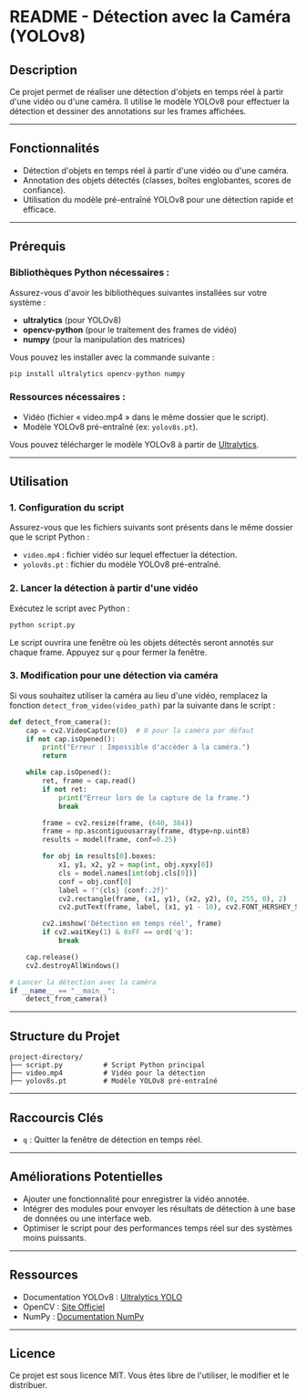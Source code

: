 # README - Détection avec la Caméra (YOLOv8)

## Description
Ce projet permet de réaliser une détection d'objets en temps réel à partir d'une vidéo ou d'une caméra. Il utilise le modèle YOLOv8 pour effectuer la détection et dessiner des annotations sur les frames affichées.

---

## Fonctionnalités
- Détection d'objets en temps réel à partir d'une vidéo ou d'une caméra.
- Annotation des objets détectés (classes, boîtes englobantes, scores de confiance).
- Utilisation du modèle pré-entraîné YOLOv8 pour une détection rapide et efficace.

---

## Prérequis

### Bibliothèques Python nécessaires :
Assurez-vous d'avoir les bibliothèques suivantes installées sur votre système :

- **ultralytics** (pour YOLOv8)
- **opencv-python** (pour le traitement des frames de vidéo)
- **numpy** (pour la manipulation des matrices)

Vous pouvez les installer avec la commande suivante :
```bash
pip install ultralytics opencv-python numpy
```

### Ressources nécessaires :
- Vidéo (fichier « video.mp4 » dans le même dossier que le script).
- Modèle YOLOv8 pré-entraîné (ex: `yolov8s.pt`).
  
Vous pouvez télécharger le modèle YOLOv8 à partir de [Ultralytics](https://ultralytics.com/).

---

## Utilisation

### 1. Configuration du script
Assurez-vous que les fichiers suivants sont présents dans le même dossier que le script Python :
- `video.mp4` : fichier vidéo sur lequel effectuer la détection.
- `yolov8s.pt` : fichier du modèle YOLOv8 pré-entraîné.

### 2. Lancer la détection à partir d'une vidéo
Exécutez le script avec Python :
```bash
python script.py
```
Le script ouvrira une fenêtre où les objets détectés seront annotés sur chaque frame. Appuyez sur `q` pour fermer la fenêtre.

### 3. Modification pour une détection via caméra
Si vous souhaitez utiliser la caméra au lieu d'une vidéo, remplacez la fonction `detect_from_video(video_path)` par la suivante dans le script :

```python
def detect_from_camera():
    cap = cv2.VideoCapture(0)  # 0 pour la caméra par défaut
    if not cap.isOpened():
        print("Erreur : Impossible d'accéder à la caméra.")
        return

    while cap.isOpened():
        ret, frame = cap.read()
        if not ret:
            print("Erreur lors de la capture de la frame.")
            break

        frame = cv2.resize(frame, (640, 384))
        frame = np.ascontiguousarray(frame, dtype=np.uint8)
        results = model(frame, conf=0.25)

        for obj in results[0].boxes:
            x1, y1, x2, y2 = map(int, obj.xyxy[0])
            cls = model.names[int(obj.cls[0])]
            conf = obj.conf[0]
            label = f"{cls} {conf:.2f}"
            cv2.rectangle(frame, (x1, y1), (x2, y2), (0, 255, 0), 2)
            cv2.putText(frame, label, (x1, y1 - 10), cv2.FONT_HERSHEY_SIMPLEX, 0.5, (0, 255, 0), 2)

        cv2.imshow('Détection en temps réel', frame)
        if cv2.waitKey(1) & 0xFF == ord('q'):
            break

    cap.release()
    cv2.destroyAllWindows()

# Lancer la détection avec la caméra
if __name__ == "__main__":
    detect_from_camera()
```
---

## Structure du Projet
```
project-directory/
├── script.py          # Script Python principal
├── video.mp4          # Vidéo pour la détection
├── yolov8s.pt         # Modèle YOLOv8 pré-entraîné
```

---

## Raccourcis Clés
- `q` : Quitter la fenêtre de détection en temps réel.

---

## Améliorations Potentielles
- Ajouter une fonctionnalité pour enregistrer la vidéo annotée.
- Intégrer des modules pour envoyer les résultats de détection à une base de données ou une interface web.
- Optimiser le script pour des performances temps réel sur des systèmes moins puissants.

---

## Ressources
- Documentation YOLOv8 : [Ultralytics YOLO](https://ultralytics.com/)
- OpenCV : [Site Officiel](https://opencv.org/)
- NumPy : [Documentation NumPy](https://numpy.org/)

---

## Licence
Ce projet est sous licence MIT. Vous êtes libre de l'utiliser, le modifier et le distribuer.
